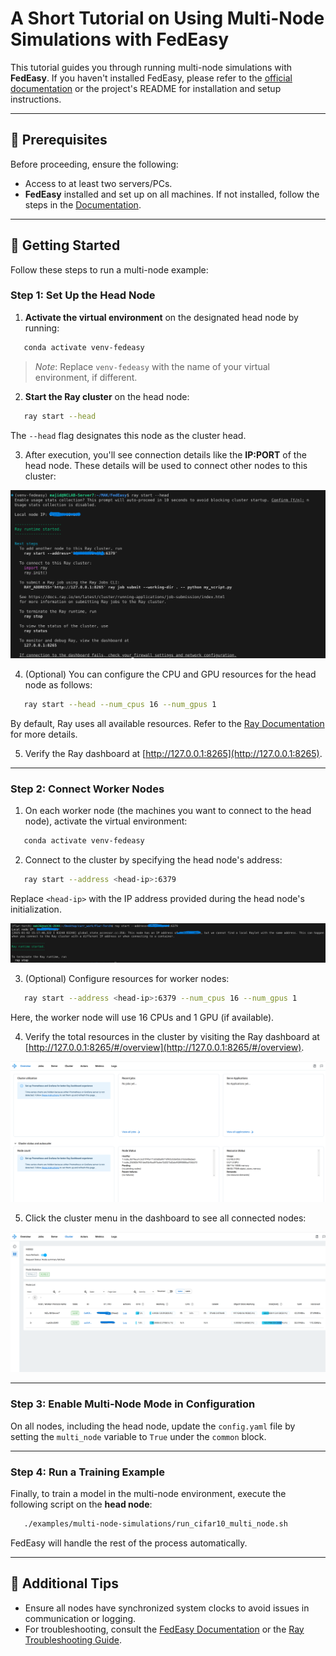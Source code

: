 # A Short Tutorial on Using Multi-Node Simulations with FedEasy

This tutorial guides you through running multi-node simulations with **FedEasy**. If you haven't installed FedEasy, please refer to the [official documentation](https://fedeasy.readthedocs.io) or the project's README for installation and setup instructions.

---

## 📜 Prerequisites

Before proceeding, ensure the following:

- Access to at least two servers/PCs.
- **FedEasy** installed and set up on all machines. If not installed, follow the steps in the [Documentation](https://fedeasy.readthedocs.io).

---

## 🚀 Getting Started

Follow these steps to run a multi-node example:

### Step 1: Set Up the Head Node

1. **Activate the virtual environment** on the designated head node by running:
```bash
   conda activate venv-fedeasy
```
> _Note_: Replace `venv-fedeasy` with the name of your virtual environment, if different.

2. **Start the Ray cluster** on the head node:
```bash
   ray start --head
```
The `--head` flag designates this node as the cluster head.

3. After execution, you'll see connection details like the **IP:PORT** of the head node. These details will be used to connect other nodes to this cluster:

![Ray Head Node Initialization](./imgs/head_node.png "Initialization of Head Node")

4. (Optional) You can configure the CPU and GPU resources for the head node as follows:
```bash
   ray start --head --num_cpus 16 --num_gpus 1
```
By default, Ray uses all available resources. Refer to the [Ray Documentation](https://docs.ray.io/en/latest/ray-core/configure.html) for more details.

5. Verify the Ray dashboard at [http://127.0.0.1:8265](http://127.0.0.1:8265).

---

### Step 2: Connect Worker Nodes

1. On each worker node (the machines you want to connect to the head node), activate the virtual environment:
```bash
   conda activate venv-fedeasy
```

2. Connect to the cluster by specifying the head node's address:
```bash
   ray start --address <head-ip>:6379
```
Replace `<head-ip>` with the IP address provided during the head node's initialization.

![Add Node to Cluster](./imgs/add_node.png "Add a New Node to the Cluster")

3. (Optional) Configure resources for worker nodes:
```bash
   ray start --address <head-ip>:6379 --num_cpus 16 --num_gpus 1
```
Here, the worker node will use 16 CPUs and 1 GPU (if available).

4. Verify the total resources in the cluster by visiting the Ray dashboard at [http://127.0.0.1:8265/#/overview](http://127.0.0.1:8265/#/overview).

![Dashboard Overview](./imgs/dashboard_overview.png "Overview of Dashboard")

5. Click the cluster menu in the dashboard to see all connected nodes:

![View Nodes in Cluster](./imgs/dashboard_cluster.png "Cluster View")

---

### Step 3: Enable Multi-Node Mode in Configuration

On all nodes, including the head node, update the `config.yaml` file by setting the `multi_node` variable to `True` under the `common` block.

---

### Step 4: Run a Training Example

Finally, to train a model in the multi-node environment, execute the following script on the **head node**:
```bash
   ./examples/multi-node-simulations/run_cifar10_multi_node.sh
```
FedEasy will handle the rest of the process automatically.

---

## 🌟 Additional Tips

- Ensure all nodes have synchronized system clocks to avoid issues in communication or logging.
- For troubleshooting, consult the [FedEasy Documentation](https://fedeasy.readthedocs.io) or the [Ray Troubleshooting Guide](https://docs.ray.io/en/latest/troubleshooting.html).

